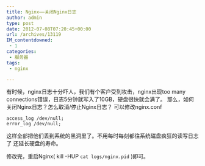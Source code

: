 ```yaml
---
title: Nginx——关闭Nginx日志
author: admin
type: post
date: 2012-07-08T07:20:45+00:00
url: /archives/13119
IM_contentdowned:
 - 1
categories:
 - 服务器
tags:
 - nginx

---
```


有时候，nginx日志十分吓人，我们有个客户受到攻击，nginx出现too many connections错误，日志5分钟就写入了10GB，硬盘很快就会满了。 那么，如何关闭Nginx日志？怎么取消/停止Nginx日志？ 可以修改nginx.conf


```
access_log /dev/null;
error_log /dev/null;
```

这样全部把他们丢到系统的黑洞里了。不用每时每刻都往系统磁盘疯狂的读写日志了 还延长硬盘的寿命。

修改完，重启Nginx( kill -HUP `cat logs/nginx.pid` )即可。